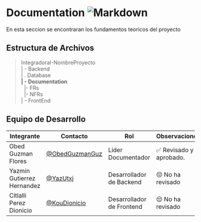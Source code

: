 # Documentation  ![Markdown](https://img.shields.io/badge/Markdown-000000?style=for-the-badge&logo=markdown&logoColor=white)


 En esta seccion se encontraran los fundamentos teoricos del proyecto
## Estructura de Archivos

>IntegradoraI-NombreProyecto<br>
>| - Backend <br>
>| . Database<br>
>**| - Documentation**<br>
>&nbsp;&nbsp;|- FRs<br>
>&nbsp;&nbsp;|- NFRs<br>
>| - FrontEnd


## Equipo de Desarrollo

|Integrante|Contacto|Rol|Observaciones|
|------------|--------|---|---|
|Obed Guzman Flores|[@ObedGuzmanGuz](https://github.com/ObedGuzmanGuz)|Lider Documentador|✅ Revisado y aprobado.|
|Yazmin Gutierrez Hernandez|[@YazUtxj](https://github.com/YazUtxj)| Desarrollador de Backend|😔 No ha revisado|
|Citlalli Perez Dionicio|[@KouDionicio](https://github.com/KouDionicio)|Desarrollador de Frontend|😔 No ha revisado|









